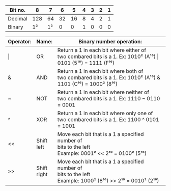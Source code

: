 | Bit no. | 8 | 7 | 6 | 5 | 4 | 3 | 2 | 1 |
|---------|---|---|---|---|---|---|---|---|
| Decimal |128| 64| 32| 16| 8 | 4 | 2 | 1 |
| Binary  | 1²| 1²| 0 | 0 | 1 | 0 | 0 | 0 | = 200¹⁰

| Operator: | Name: | Binary number operation: |
| --------- | ----- | ------------------------ |
|      \|   |   OR  | Return a 1 in each bit where either of<br> two combared bits is a 1. Ex: 1010² (A¹⁶) \| 0101 (5¹⁶) = 1111 (F¹⁶) |
|     &     |   AND  | Return a 1 in each bit where both of<br> two combared bits is a 1. Ex: 1010² (A¹⁶) & 1101 (C¹⁶) = 1000² (8¹⁶) |
|     ~     |  NOT   | Return a 1 in each bit where neither of<br> two combared bits is a 1. Ex: 1110 ~ 0110 = 0001 |
|     ^     |  XOR   | Return a 1 in each bit where only one of<br> two combared bits is a 1. Ex: 1100 ^ 0101 = 1001|
|    <<     | Shift<br>left| Move each bit that is a 1 a specified number of<br> bits to the left<br> Example: 0001² << 2¹⁰ = 0100² (5¹⁶) |
|    >>     | Shift<br>right| Move each bit that is a 1 a specified number of<br> bits to the left<br> Example: 1000² (8¹⁶) >> 2¹⁰ = 0010² (2¹⁶) |

